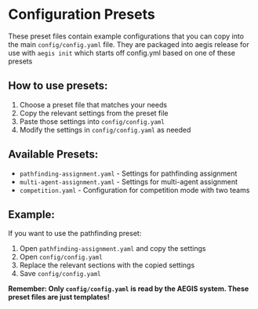 # Configuration Presets

These preset files contain example configurations that you can copy into the main `config/config.yaml` file. They are packaged into aegis release for use with `aegis init` which starts off config.yml based on one of these presets

## How to use presets:

1. Choose a preset file that matches your needs
2. Copy the relevant settings from the preset file
3. Paste those settings into `config/config.yaml`
4. Modify the settings in `config/config.yaml` as needed

## Available Presets:

- `pathfinding-assignment.yaml` - Settings for pathfinding assignment
- `multi-agent-assignment.yaml` - Settings for multi-agent assignment
- `competition.yaml` - Configuration for competition mode with two teams

## Example:

If you want to use the pathfinding preset:

1. Open `pathfinding-assignment.yaml` and copy the settings
2. Open `config/config.yaml`
3. Replace the relevant sections with the copied settings
4. Save `config/config.yaml`

**Remember: Only `config/config.yaml` is read by the AEGIS system. These preset files are just templates!**
